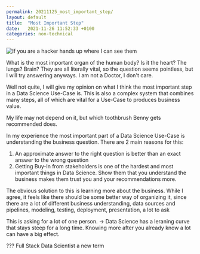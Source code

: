 ```yaml
---
permalink: 20211125_most_important_step/
layout: default
title:  "Most Important Step"
date:   2021-11-26 11:52:33 +0100
categories: non-technical
---
```


![If you are a hacker hands up where I can see them](/assets/DnZiwX-UwAAfv7p.jpg)

What is the most important organ of the human body? Is it the heart? The lungs? Brain? They are all literally vital, so the question seems pointless, but I will try answering anyways. I am not a Doctor, I don't care.

Well not quite, I will give my opinion on what I think the most important step in a Data Science Use-Case is. This is also a complex system that combines many steps, all of which are vital for a Use-Case to produces business value.

My life may not depend on it, but which toothbrush Benny gets recommended does.

In my experience the most important part of a Data Science Use-Case is understanding the business question. There are 2 main reasons for this:

1. An approximate answer to the right question is better than an exact answer to the wrong question
2. Getting Buy-In from stakeholders is one of the hardest and most important things in Data Science. Show them that you understand the business makes them trust you and your recommendations more.

The obvious solution to this is learning more about the business. While I agree, it feels like there should be some better way of organizing it, since there are a lot of different
business understanding, data sources and pipelines, modeling, testing, deployment, presentation, a lot to ask

This is asking for a lot of one person. -> Data Science has a leraning curve that stays steep for a long time. Knowing more after you already know a lot  can have a big effect.

??? Full Stack Data Scientist a new term